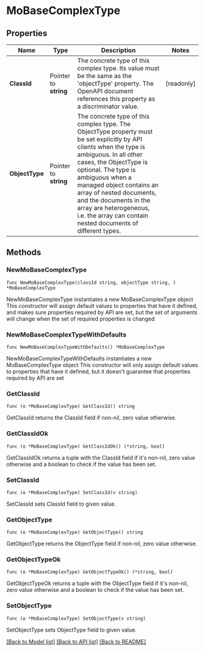 # MoBaseComplexType

## Properties

Name | Type | Description | Notes
------------ | ------------- | ------------- | -------------
**ClassId** | Pointer to **string** | The concrete type of this complex type. Its value must be the same as the &#39;objectType&#39; property. The OpenAPI document references this property as a discriminator value. | [readonly] 
**ObjectType** | Pointer to **string** | The concrete type of this complex type. The ObjectType property must be set explicitly by API clients when the type is ambiguous. In all other cases, the  ObjectType is optional.  The type is ambiguous when a managed object contains an array of nested documents, and the documents in the array are heterogeneous, i.e. the array can contain nested documents of different types. | 

## Methods

### NewMoBaseComplexType

`func NewMoBaseComplexType(classId string, objectType string, ) *MoBaseComplexType`

NewMoBaseComplexType instantiates a new MoBaseComplexType object
This constructor will assign default values to properties that have it defined,
and makes sure properties required by API are set, but the set of arguments
will change when the set of required properties is changed

### NewMoBaseComplexTypeWithDefaults

`func NewMoBaseComplexTypeWithDefaults() *MoBaseComplexType`

NewMoBaseComplexTypeWithDefaults instantiates a new MoBaseComplexType object
This constructor will only assign default values to properties that have it defined,
but it doesn't guarantee that properties required by API are set

### GetClassId

`func (o *MoBaseComplexType) GetClassId() string`

GetClassId returns the ClassId field if non-nil, zero value otherwise.

### GetClassIdOk

`func (o *MoBaseComplexType) GetClassIdOk() (*string, bool)`

GetClassIdOk returns a tuple with the ClassId field if it's non-nil, zero value otherwise
and a boolean to check if the value has been set.

### SetClassId

`func (o *MoBaseComplexType) SetClassId(v string)`

SetClassId sets ClassId field to given value.


### GetObjectType

`func (o *MoBaseComplexType) GetObjectType() string`

GetObjectType returns the ObjectType field if non-nil, zero value otherwise.

### GetObjectTypeOk

`func (o *MoBaseComplexType) GetObjectTypeOk() (*string, bool)`

GetObjectTypeOk returns a tuple with the ObjectType field if it's non-nil, zero value otherwise
and a boolean to check if the value has been set.

### SetObjectType

`func (o *MoBaseComplexType) SetObjectType(v string)`

SetObjectType sets ObjectType field to given value.



[[Back to Model list]](../README.md#documentation-for-models) [[Back to API list]](../README.md#documentation-for-api-endpoints) [[Back to README]](../README.md)


